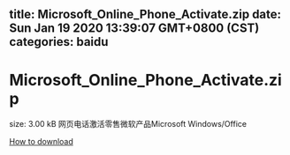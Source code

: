 
title: Microsoft_Online_Phone_Activate.zip
date: Sun Jan 19 2020 13:39:07 GMT+0800 (CST)    
categories: baidu
---

# Microsoft_Online_Phone_Activate.zip
size: 3.00 kB
 网页电话激活零售微软产品Microsoft Windows/Office
 

[How to download](https://bpcam.bemobtrk.com/go/2ceec3aa-1ca2-46d6-b9ff-aaa5c184517c?jno=4561)